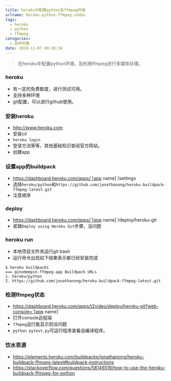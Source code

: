 ```yaml
---
title: heroku中配置python及ffmpeg环境
urlname: heroku-python-ffmpeg-index
tags:
  - heroku
  - python
  - ffmpeg
categories:
  - 软件列表
date: 2019-11-07 09:20:24
---
```

<!-- Hexo daybreak git vb.net 健康 博客设置 网络日志 软件列表 魔法书签 -->
<!--![图]() -->
<!--[]() -->

> 在heroku中配置python环境，及利用ffmpeg进行多媒体处理。

<!-- more -->

### heroku
- 有一定的免费额度，进行测试可用。
- 支持多种环境
- git配置，可以进行github使用。

### 安装heroku
- http://www.heroku.com
- 安装cil
- `heroku login`
- 登录方法等等，其他基础知识查阅官方网站。
- 创建app

### 设置app的buildpack
- https://dashboard.heroku.com/apps/`[app name]`/settings
- 选择`heroku/python`和`https://github.com/jonathanong/heroku-buildpack-ffmpeg-latest.git`
- 注意顺序

### deploy
- https://dashboard.heroku.com/apps/`[app name]`/deploy/heroku-git
- 紧跟`Deploy using Heroku Git`步骤，没问题

### heroku run
- 本地项目文件夹运行git bash
- 运行命令出现如下结果表示都已经安装完成
```
$ heroku buildpacks
=== ginomempin-ffmpeg-app Buildpack URLs
1. heroku/python
2. https://github.com/jonathanong/heroku-buildpack-ffmpeg-latest.git
```

### 检测ffmpeg状态
- https://dashboard.heroku.com/apps/t2video/deploy/heroku-git?web-console=`[app name]`
- 打开console远程端
- `ffmpeg`运行能显示则没问题
- `python pytest.py`可运行程序查看自编译程序。


### 饮水思源
- https://elements.heroku.com/buildpacks/jonathanong/heroku-buildpack-ffmpeg-latest#buildpack-instructions
- https://stackoverflow.com/questions/58146519/how-to-use-the-heroku-buildpack-ffmpeg-for-python
